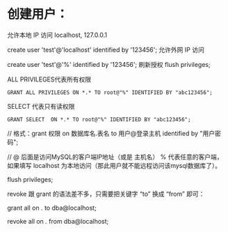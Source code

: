 # 创建用户：

允许本地 IP 访问 localhost, 127.0.0.1

create user 'test'@'localhost' identified by '123456';
允许外网 IP 访问

create user 'test'@'%' identified by '123456';
刷新授权
flush privileges;

ALL PRIVILEGES代表所有权限

```GRANT ALL PRIVILEGES ON *.* TO root@"%" IDENTIFIED BY "abc123456"; ```

SELECT  代表只有读权限

```GRANT SELECT  ON *.* TO root@"%" IDENTIFIED BY "abc123456"; ```


// 格式：grant 权限 on 数据库名.表名 to 用户@登录主机 identified by "用户密码";

// @ 后面是访问MySQL的客户端IP地址（或是 主机名） % 代表任意的客户端，如果填写 localhost 为本地访问（那此用户就不能远程访问该mysql数据库了）。

flush privileges;

revoke 跟 grant 的语法差不多，只需要把关键字 “to” 换成 “from” 即可：

grant all on *.* to dba@localhost;

revoke all on *.* from dba@localhost; 

